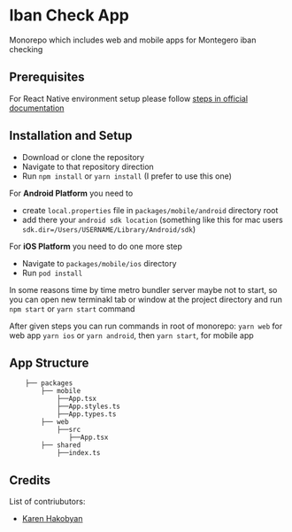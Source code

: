 # Iban Check App

Monorepo which includes web and mobile apps for Montegero iban checking

## Prerequisites

For React Native environment setup please follow [steps in official documentation](https://reactnative.dev/docs/environment-setup)

## Installation and Setup

- Download or clone the repository
- Navigate to that repository direction
- Run `npm install` or `yarn install` (I prefer to use this one)

For **Android Platform** you need to 
- create `local.properties` file in `packages/mobile/android` directory root
- add there your `android sdk location` (something like this for mac users `sdk.dir=/Users/USERNAME/Library/Android/sdk`) 

For **iOS Platform** you need to do one more step
- Navigate to `packages/mobile/ios` directory
- Run `pod install`

In some reasons time by time metro bundler server maybe not to start, 
  so you can open new terminakl tab or window at the project directory and run
  `npm start` or `yarn start` command

After given steps you can run commands in root of monorepo:
`yarn web` for web app
`yarn ios` or `yarn android`, then `yarn start`,  for mobile app
## App Structure
```
    ├── packages                    
        ├── mobile
            ├──App.tsx
            ├──App.styles.ts
            ├──App.types.ts
        ├── web
            ├──src
               ├──App.tsx
        ├── shared
            ├──index.ts         
``` 

## Credits

List of contriubutors:
- [Karen Hakobyan](https://www.github.com/khakobyan)
